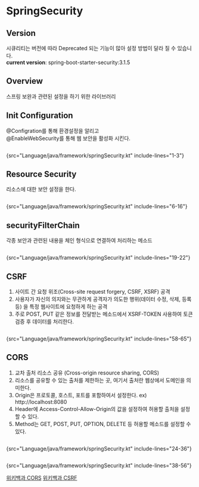 # SpringSecurity

## Version
시큐리티는 버전에 따라 Deprecated 되는 기능이 많아 설정 방법이 달라 질 수 있습니다.   
**current version**: spring-boot-starter-security:3.1.5



## Overview
스프링 보완과 관련된 설정을 하기 위한 라이브러리

## Init Configuration
@Configration를 통해 환경설정을 알리고  
@EnableWebSecurity를 통해 웹 보안을 활성화 시킨다.

```Kotlin
```
{src="Language/java/framework/springSecurity.kt" include-lines="1-3"}


## Resource Security
리소스에 대한 보안 설정을 한다.
```Kotlin
```
{src="Language/java/framework/springSecurity.kt" include-lines="6-16"}

## securityFilterChain
각종 보안과 관련된 내용을 체인 형식으로 연결하여 처리하는 메소드

```Kotlin
```
{src="Language/java/framework/springSecurity.kt" include-lines="19-22"}

## CSRF
1. 사이트 간 요청 위조(Cross-site request forgery, CSRF, XSRF) 공격
2. 사용자가 자신의 의지와는 무관하게 공격자가 의도한 행위(데이터 수정, 삭제, 등록 등) 을 특정 웹사이트에 요청하게 하는 공격
3. 주로 POST, PUT 같은 정보를 전달받는 메소드에서 XSRF-TOKEN 사용하여 토큰 검증 후 데이터를 처리한다.

```Kotlin
```
{src="Language/java/framework/springSecurity.kt" include-lines="58-65"}

## CORS
1. 교차 출처 리소스 공유 (Cross-origin resource sharing, CORS)
2. 리소스를 공유할 수 있는 출처를 제한하는 곳, 여기서 출처란 웹상에서 도메인을 의미한다.
3. Origin은 프로토콜, 호스트, 포트를 포함하여서 설정한다. ex) http://localhost:8080
4. Header에 Access-Control-Allow-Origin의 값을 설정하여 허용할 출처을 설정할 수 있다.
5. Method는 GET, POST, PUT, OPTION, DELETE 등 허용할 메소드를 설정할 수 있다.

```Kotlin
```
{src="Language/java/framework/springSecurity.kt" include-lines="24-36"}


```Kotlin
```
{src="Language/java/framework/springSecurity.kt" include-lines="38-56"}


<seealso>
    <category ref="ref">
        <a href="https://ko.wikipedia.org/wiki/교차_출처_리소스_공유">위키백과 CORS</a>
        <a href="https://ko.wikipedia.org/wiki/사이트_간_요청_위조">위키백과 CSRF</a>
    </category>
</seealso>